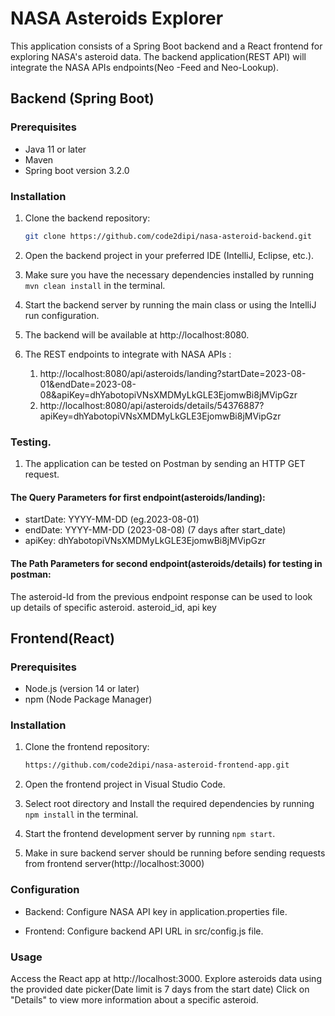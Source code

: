 
### 
# NASA Asteroids Explorer


This application consists of a Spring Boot backend and a React frontend for exploring NASA's asteroid data.
The backend application(REST API) will integrate the NASA APIs endpoints(Neo -Feed and Neo-Lookup).

## Backend (Spring Boot)

### Prerequisites

- Java 11 or later 
- Maven
- Spring boot version 3.2.0

### Installation

1. Clone the backend repository:

   ```bash
   git clone https://github.com/code2dipi/nasa-asteroid-backend.git

2. Open the backend project in your preferred IDE (IntelliJ, Eclipse, etc.).
3. Make sure you have the necessary dependencies installed by running `mvn clean install` in the terminal.
4. Start the backend server by running the main class or using the IntelliJ run configuration.
5. The backend will be available at http://localhost:8080.
5. The REST endpoints to integrate with NASA APIs :
     1. http://localhost:8080/api/asteroids/landing?startDate=2023-08-01&endDate=2023-08-08&apiKey=dhYabotopiVNsXMDMyLkGLE3EjomwBi8jMVipGzr
     2. http://localhost:8080/api/asteroids/details/54376887?apiKey=dhYabotopiVNsXMDMyLkGLE3EjomwBi8jMVipGzr

### Testing.
1. The application can be tested on Postman by sending an HTTP GET request.

#### The Query Parameters for first endpoint(asteroids/landing):


- startDate:                 YYYY-MM-DD (eg.2023-08-01)
- endDate:                   YYYY-MM-DD  (2023-08-08) (7 days after start_date)
- apiKey:                   dhYabotopiVNsXMDMyLkGLE3EjomwBi8jMVipGzr 

#### The Path Parameters for second endpoint(asteroids/details) for testing in postman:
The asteroid-Id from the previous endpoint response can be used to look up details of specific asteroid.
asteroid_id, api key

## Frontend(React)

### Prerequisites

- Node.js (version 14 or later) 
- npm (Node Package Manager)
 

### Installation

1. Clone the frontend repository:

   ```bash
   https://github.com/code2dipi/nasa-asteroid-frontend-app.git

1. Open the frontend project in Visual Studio Code.
2. Select root directory and Install the required dependencies by running `npm install` in the terminal.
3. Start the frontend development server by running `npm start`. 
4. Make in sure backend server should be running before sending requests from frontend server(http://localhost:3000)

### Configuration
- Backend: Configure NASA API key in application.properties file.

- Frontend: Configure backend API URL in src/config.js file.
### Usage
Access the React app at http://localhost:3000.
Explore asteroids data using the provided date picker(Date limit is 7 days from the start date)
Click on "Details" to view more information about a specific asteroid.


   
